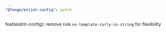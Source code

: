 ```yaml
---
"@fenge/eslint-config": patch
---
```


feat(eslint-config): remove rule `no-template-curly-in-string` for flexibility
